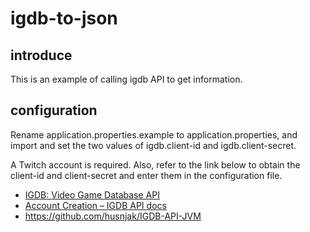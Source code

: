 # igdb-to-json

## introduce

This is an example of calling igdb API to get information.

## configuration

Rename application.properties.example to application.properties, and import and set the two values of igdb.client-id and igdb.client-secret.

A Twitch account is required. Also, refer to the link below to obtain the client-id and client-secret and enter them in the configuration file.

- [IGDB: Video Game Database API](https://m.igdb.com/api)
- [Account Creation – IGDB API docs](https://api-docs.igdb.com/#account-creation)
- https://github.com/husnjak/IGDB-API-JVM